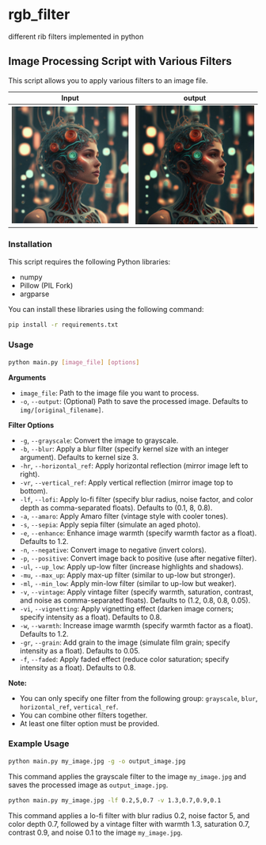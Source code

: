 # rgb_filter
different rib filters implemented in python 

## Image Processing Script with Various Filters

This script allows you to apply various filters to an image file. 


   Input       |   output    |
|--------------|-------------|
<img src="sample/1.jpg" width = "400"/>|<img src="sample/2.jpg" width = "400"/>|

###  Installation

This script requires the following Python libraries:

* numpy
* Pillow (PIL Fork)
* argparse

You can install these libraries using the following command:

```bash
pip install -r requirements.txt
```

### Usage

```bash
python main.py [image_file] [options]
```

**Arguments**

* `image_file`: Path to the image file you want to process.
* `-o`, `--output`: (Optional) Path to save the processed image. Defaults to `img/[original_filename]`.

**Filter Options**

* `-g`, `--grayscale`: Convert the image to grayscale.
* `-b`, `--blur`: Apply a blur filter (specify kernel size with an integer argument). Defaults to kernel size 3.
* `-hr`, `--horizontal_ref`: Apply horizontal reflection (mirror image left to right).
* `-vr`, `--vertical_ref`: Apply vertical reflection (mirror image top to bottom).
* `-lf`, `--lofi`: Apply lo-fi filter (specify blur radius, noise factor, and color depth as comma-separated floats). Defaults to (0.1, 8, 0.8).
* `-a`, `--amaro`: Apply Amaro filter (vintage style with cooler tones).
* `-s`, `--sepia`: Apply sepia filter (simulate an aged photo).
* `-e`, `--enhance`: Enhance image warmth (specify warmth factor as a float). Defaults to 1.2.
* `-n`, `--negative`: Convert image to negative (invert colors).
* `-p`, `--positive`: Convert image back to positive (use after negative filter).
* `-ul`, `--up_low`: Apply up-low filter (increase highlights and shadows).
* `-mu`, `--max_up`: Apply max-up filter (similar to up-low but stronger).
* `-ml`, `--min_low`: Apply min-low filter (similar to up-low but weaker).
* `-v`, `--vintage`: Apply vintage filter (specify warmth, saturation, contrast, and noise as comma-separated floats). Defaults to (1.2, 0.8, 0.8, 0.05).
* `-vi`, `--vignetting`: Apply vignetting effect (darken image corners; specify intensity as a float). Defaults to 0.8.
* `-w`, `--warmth`: Increase image warmth (specify warmth factor as a float). Defaults to 1.2.
* `-gr`, `--grain`: Add grain to the image (simulate film grain; specify intensity as a float). Defaults to 0.05.
* `-f`, `--faded`: Apply faded effect (reduce color saturation; specify intensity as a float). Defaults to 0.8.

**Note:**

* You can only specify one filter from the following group: `grayscale`, `blur`, `horizontal_ref`, `vertical_ref`.
* You can combine other filters together.
* At least one filter option must be provided.

### Example Usage

```bash
python main.py my_image.jpg -g -o output_image.jpg
```

This command applies the grayscale filter to the image `my_image.jpg` and saves the processed image as `output_image.jpg`.

```bash
python main.py my_image.jpg -lf 0.2,5,0.7 -v 1.3,0.7,0.9,0.1
```

This command applies a lo-fi filter with blur radius 0.2, noise factor 5, and color depth 0.7, followed by a vintage filter with warmth 1.3, saturation 0.7, contrast 0.9, and noise 0.1 to the image `my_image.jpg`.
